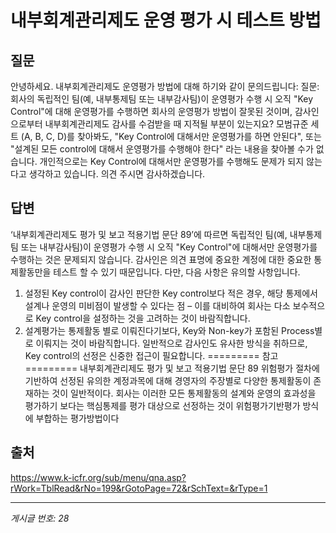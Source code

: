 # 내부회계관리제도 운영 평가 시 테스트 방법

## 질문
안녕하세요.
내부회계관리제도 운영평가 방법에 대해 하기와 같이 문의드립니다:
질문: 회사의 독립적인 팀(예, 내부통제팀 또는 내부감사팀)이 운영평가 수행 시 오직 "Key Control"에 대해 운영평가를 수행하면
회사의 운영평가 방법이 잘못된 것이며, 감사인으로부터 내부회계관리제도 감사를 수검받을 때 지적될 부분이 있는지요?
모범규준 세트 (A, B, C, D)를 찾아봐도, "Key Control에 대해서만 운영평가를 하면 안된다", 또는 "설계된 모든 control에 대해서 운영평가를 수행해야 한다" 라는 내용을 찾아볼 수가 없습니다.
개인적으로는 Key Control에 대해서만 운영평가를 수행해도 문제가 되지 않는다고 생각하고 있습니다.
의견 주시면 감사하겠습니다.

## 답변
‘내부회계관리제도 평가 및 보고 적용기법 문단 89’에 따르면 독립적인 팀(예, 내부통제팀 또는 내부감사팀)이 운영평가 수행 시 오직 "Key Control"에 대해서만 운영평가를 수행하는 것은 문제되지 않습니다. 감사인은 의견 표명에 중요한 계정에 대한 중요한 통제활동만을 테스트 할 수 있기 때문입니다.
다만, 다음 사항은 유의할 사항입니다.
1. 설정된 Key control이 감사인 판단한 Key control보다 적은 경우, 해당 통제에서 설계나 운영의 미비점이 발생할 수 있다는 점 – 이를 대비하여 회사는 다소 보수적으로 Key control을 설정하는 것을 고려하는 것이 바람직합니다.
2. 설계평가는 통제활동 별로 이뤄진다기보다, Key와 Non-key가 포함된 Process별로 이뤄지는 것이 바람직합니다.
일반적으로 감사인도 유사한 방식을 취하므로, Key control의 선정은 신중한 접근이 필요합니다.
========= 참고 =========
내부회계관리제도 평가 및 보고 적용기법 문단 89
위험평가 절차에 기반하여 선정된 유의한 계정과목에 대해 경영자의 주장별로 다양한 통제활동이 존재하는 것이 일반적이다. 회사는 이러한 모든 통제활동의 설계와 운영의 효과성을 평가하기 보다는 핵심통제를 평가 대상으로 선정하는 것이 위험평가기반평가 방식에 부합하는 평가방법이다

## 출처
https://www.k-icfr.org/sub/menu/qna.asp?rWork=TblRead&rNo=199&rGotoPage=72&rSchText=&rType=1

---
*게시글 번호: 28*

